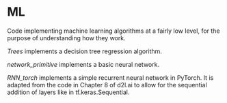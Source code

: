 # ML

Code implementing machine learning algorithms at a fairly low level, for the purpose of understanding how they work. 

*Trees* implements a decision tree regression algorithm. 

*network_primitive* implements a basic neural network. 

*RNN_torch* implements a simple recurrent neural network in PyTorch. It is adapted from the code in Chapter 8 of d2l.ai to allow for the sequential addition of layers like in tf.keras.Sequential. 
